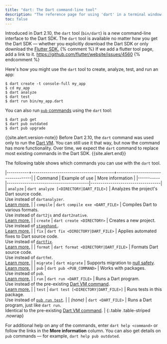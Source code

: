 ```yaml
---
title: "dart: The Dart command-line tool"
description: "The reference page for using 'dart' in a terminal window."
toc: false
---
```


Introduced in Dart 2.10, the `dart` tool (`bin/dart`)
is a new command-line interface to the Dart SDK.
The `dart` tool is available no matter how you get the Dart SDK —
whether you explicitly download the Dart SDK or only download
the [Flutter SDK.]({{site.flutter}})
{% comment %}
  If we add a flutter tool page, add a link to it.
  https://github.com/flutter/website/issues/4560
{% endcomment %}

Here's how you might use the `dart` tool
to create, analyze, test, and run an app:

```terminal
$ dart create -t console-full my_app
$ cd my_app
$ dart analyze
$ dart test
$ dart run bin/my_app.dart
```

You can also run [`pub` commands][pub] using the `dart` tool:

```terminal
$ dart pub get
$ dart pub outdated
$ dart pub upgrade
```

{{site.alert.version-note}}
  Before Dart 2.10, the `dart` command was used only to run the
  [Dart VM][dart-vm].
  You can still use it that way, but
  now the command has more functionality.
  Over time, we expect the `dart` command to replace
  most existing commands in the Dart SDK.
{{site.alert.end}}

The following table shows which commands you can use with the `dart` tool.

|-----------+-----------------------------------------+-----------------------------------|
| Command   | Example of use                          | More information                  |
|-----------|-----------------------------------------|-----------------------------------|
| `analyze` | `dart analyze [<DIRECTORY|DART_FILE>]`  | Analyzes the project's Dart source code.<br>Use instead of `dartanalyzer`.<br>[Learn more.][analyze] |
| `compile` | `dart compile exe <DART_FILE>`          | Compiles Dart to various formats.<br>Use instead of `dart2js` and `dart2native`.<br>[Learn more.][compile] | 
| `create`  | `dart create <DIRECTORY>`               | Creates a new project.<br>Use instead of [`stagehand`.][].<br>[Learn more.][create] | 
| `fix`     | `dart fix <DIRECTORY|DART_FILE>`        | Applies automated fixes to Dart source code.<br>Use instead of [`dartfix`][].<br>[Learn more.][fix] | 
| `format`  | `dart format <DIRECTORY|DART_FILE>`     | Formats Dart source code.<br>Use instead of `dartfmt`.<br>[Learn more.][format] |
| `migrate` | `dart migrate`                          | Supports migration to [null safety][].<br>[Learn more.][migrate] |
| `pub`     | `dart pub <PUB_COMMAND>`                | Works with packages.<br>Use instead of `pub`.<br>[Learn more.][pub] | 
| `run`     | `dart run <DART_FILE>`                  | Runs a Dart program. <br>Use instead of the pre-existing [Dart VM command][dart-vm].<br>[Learn more.][run] | 
| `test`    | `dart test [<DIRECTORY|DART_FILE>]`     | Runs tests in this package.<br>Use instead of [`pub run test`][pub]. |
| _(none)_  | `dart <DART_FILE>`                      | Runs a Dart program, just like `dart run`. <br>Identical to the pre-existing [Dart VM command][dart-vm]. |
{:.table .table-striped .nowrap}

[analyze]: /tools/dart-analyze
[compile]: /tools/dart-compile
[create]: /tools/dart-create
[fix]: /tools/dart-fix
[format]: /tools/dart-format
[pub]: /tools/pub/cmd
[run]: /tools/dart-run
[migrate]: /null-safety/migration-guide#migration-tool

For additional help on any of the commands, enter `dart help <command>`
or follow the links in the **More information** column.
You can also get details on `pub` commands — for example,
`dart help pub outdated`.

[`dartaotruntime`]: /tools/dartaotruntime
[`dartdoc`]: https://github.com/dart-lang/dartdoc#dartdoc
[`dartfix`]: {{site.pub-pkg}}/dartfix
[dart-vm]: /tools/dart-vm
[null safety]: /null-safety
[`stagehand`.]: {{site.pub-pkg}}/stagehand
